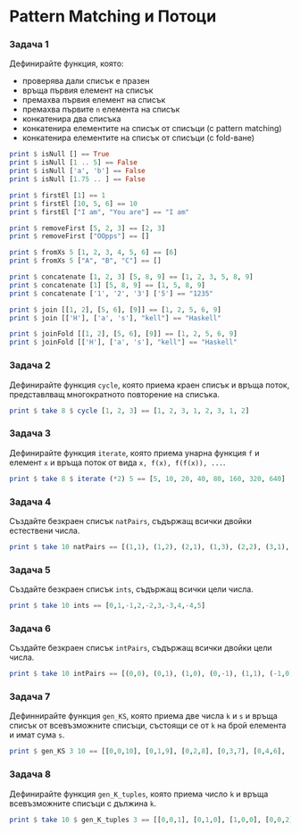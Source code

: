 # Pattern Matching и Потоци

### Задача 1
Дефинирайте функция, която:
 - проверява дали списък е празен
 - връща първия елемент на списък
 - премахва първия елемент на списък
 - премахва първите `n` елемента на списък
 - конкатенира два списъка
 - конкатенира елементите на списък от списъци (с pattern matching)
 - конкатенира елементите на списък от списъци (с fold-ване)

```haskell
print $ isNull [] == True
print $ isNull [1 .. 5] == False
print $ isNull ['a', 'b'] == False
print $ isNull [1.75 .. ] == False

print $ firstEl [1] == 1
print $ firstEl [10, 5, 6] == 10
print $ firstEl ["I am", "You are"] == "I am"

print $ removeFirst [5, 2, 3] == [2, 3]
print $ removeFirst ["OOpps"] == []

print $ fromXs 5 [1, 2, 3, 4, 5, 6] == [6]
print $ fromXs 5 ["A", "B", "C"] == []

print $ concatenate [1, 2, 3] [5, 8, 9] == [1, 2, 3, 5, 8, 9]
print $ concatenate [1] [5, 8, 9] == [1, 5, 8, 9]
print $ concatenate ['1', '2', '3'] ['5'] == "1235"

print $ join [[1, 2], [5, 6], [9]] == [1, 2, 5, 6, 9]
print $ join [['H'], ['a', 's'], "kell"] == "Haskell"

print $ joinFold [[1, 2], [5, 6], [9]] == [1, 2, 5, 6, 9]
print $ joinFold [['H'], ['a', 's'], "kell"] == "Haskell"
```

### Задача 2
Дефинирайте функция `cycle`, която приема краен списък и връща поток, представлващ многократното повторение на списъка.

```haskell
print $ take 8 $ cycle [1, 2, 3] == [1, 2, 3, 1, 2, 3, 1, 2]
```

### Задача 3
Дефинирайте функция `iterate`, която приема унарна функция `f` и елемент `x` и връща поток от вида `x, f(x), f(f(x)), ...`.

```haskell
print $ take 8 $ iterate (*2) 5 == [5, 10, 20, 40, 80, 160, 320, 640]
```

### Задача 4
Създайте безкраен списък `natPairs`, съдържащ всички двойки естествени числа.

```haskell
print $ take 10 natPairs == [(1,1), (1,2), (2,1), (1,3), (2,2), (3,1), (1,4), (2,3), (3,2), (4,1)]
```

### Задача 5
Създайте безкраен списък `ints`, съдържащ всички цели числа.

```haskell
print $ take 10 ints == [0,1,-1,2,-2,3,-3,4,-4,5]
```

### Задача 6
Създайте безкраен списък `intPairs`, съдържащ всички двойки цели числа.

```haskell
print $ take 10 intPairs == [(0,0), (0,1), (1,0), (0,-1), (1,1), (-1,0), (0,2), (1,-1), (-1,1), (2,0)]
```

### Задача 7
Дефиннирайте функция `gen_KS`, която приема две числа `k` и `s` и връща списък от всевъзможните списъци, състоящи се от `k` на брой елемента и имат сума `s`.

```haskell
print $ gen_KS 3 10 == [[0,0,10], [0,1,9], [0,2,8], [0,3,7], [0,4,6], [0,5,5], [0,6,4], [0,7,3], [0,8,2], [0,9,1], [0,10,0], [1,0,9], [1,1,8], [1,2,7], [1,3,6], [1,4,5], [1,5,4], [1,6,3], [1,7,2], [1,8,1], [1,9,0], [2,0,8], [2,1,7], [2,2,6], [2,3,5], [2,4,4], [2,5,3], [2,6,2], [2,7,1], [2,8,0], [3,0,7], [3,1,6], [3,2,5], [3,3,4], [3,4,3], [3,5,2], [3,6,1], [3,7,0], [4,0,6], [4,1,5], [4,2,4], [4,3,3], [4,4,2], [4,5,1], [4,6,0], [5,0,5], [5,1,4], [5,2,3], [5,3,2], [5,4,1], [5,5,0], [6,0,4], [6,1,3], [6,2,2], [6,3,1], [6,4,0], [7,0,3], [7,1,2], [7,2,1], [7,3,0], [8,0,2], [8,1,1], [8,2,0], [9,0,1], [9,1,0], [10,0,0]]
```

### Задача 8
Дефинирайте функция `gen_K_tuples`, която приема число `k` и връща всевъзможните списъци с дължина `k`.

```haskell
print $ take 10 $ gen_K_tuples 3 == [[0,0,1], [0,1,0], [1,0,0], [0,0,2], [0,1,1], [0,2,0], [1,0,1], [1,1,0], [2,0,0], [0,0,3]]
```